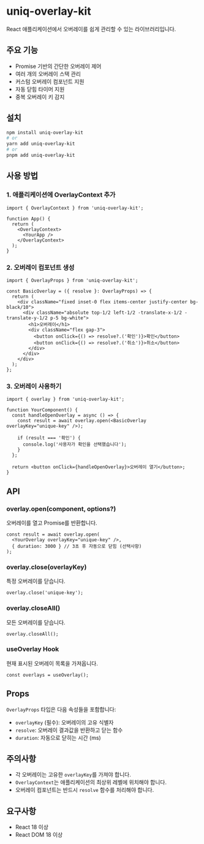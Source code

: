 # uniq-overlay-kit

React 애플리케이션에서 오버레이를 쉽게 관리할 수 있는 라이브러리입니다.

## 주요 기능

- Promise 기반의 간단한 오버레이 제어
- 여러 개의 오버레이 스택 관리
- 커스텀 오버레이 컴포넌트 지원
- 자동 닫힘 타이머 지원
- 중복 오버레이 키 감지

## 설치

```bash
npm install uniq-overlay-kit
# or
yarn add uniq-overlay-kit
# or
pnpm add uniq-overlay-kit
```

## 사용 방법

### 1. 애플리케이션에 OverlayContext 추가

```tsx
import { OverlayContext } from 'uniq-overlay-kit';

function App() {
  return (
    <OverlayContext>
      <YourApp />
    </OverlayContext>
  );
}
```

### 2. 오버레이 컴포넌트 생성

```tsx
import { OverlayProps } from 'uniq-overlay-kit';

const BasicOverlay = ({ resolve }: OverlayProps) => {
  return (
    <div className="fixed inset-0 flex items-center justify-center bg-black/10">
      <div className="absolute top-1/2 left-1/2 -translate-x-1/2 -translate-y-1/2 p-5 bg-white">
        <h1>오버레이</h1>
        <div className="flex gap-3">
          <button onClick={() => resolve?.('확인')}>확인</button>
          <button onClick={() => resolve?.('취소')}>취소</button>
        </div>
      </div>
    </div>
  );
};
```

### 3. 오버레이 사용하기

```tsx
import { overlay } from 'uniq-overlay-kit';

function YourComponent() {
  const handleOpenOverlay = async () => {
    const result = await overlay.open(<BasicOverlay overlayKey="unique-key" />);

    if (result === '확인') {
      console.log('사용자가 확인을 선택했습니다');
    }
  };

  return <button onClick={handleOpenOverlay}>오버레이 열기</button>;
}
```

## API

### overlay.open(component, options?)

오버레이를 열고 Promise를 반환합니다.

```tsx
const result = await overlay.open(
  <YourOverlay overlayKey="unique-key" />,
  { duration: 3000 } // 3초 후 자동으로 닫힘 (선택사항)
);
```

### overlay.close(overlayKey)

특정 오버레이를 닫습니다.

```tsx
overlay.close('unique-key');
```

### overlay.closeAll()

모든 오버레이를 닫습니다.

```tsx
overlay.closeAll();
```

### useOverlay Hook

현재 표시된 오버레이 목록을 가져옵니다.

```tsx
const overlays = useOverlay();
```

## Props

`OverlayProps` 타입은 다음 속성들을 포함합니다:

- `overlayKey` (필수): 오버레이의 고유 식별자
- `resolve`: 오버레이 결과값을 반환하고 닫는 함수
- `duration`: 자동으로 닫히는 시간 (ms)

## 주의사항

- 각 오버레이는 고유한 `overlayKey`를 가져야 합니다.
- `OverlayContext`는 애플리케이션의 최상위 레벨에 위치해야 합니다.
- 오버레이 컴포넌트는 반드시 `resolve` 함수를 처리해야 합니다.

## 요구사항

- React 18 이상
- React DOM 18 이상
